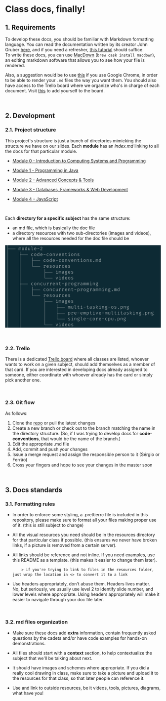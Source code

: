# Class docs, finally!

## 1. Requirements

To develop these docs, you should be familiar with Markdown formatting language. You can read the
documentation written by its creator John Gruber [here][markdown-documentation], and if you need a
refresher, [this tutorial][markdown-tutorial] should suffice.  
To write these docs, you can use [MacDown][macdown-website] (`brew cask install macdown`), an
editing markdown software that allows you to see how your file is rendered.

Also, a suggestion would be to use [this][markdown-extension-link] if you use Google Chrome, in
order to be able to render your `.md` files the way you want them. You should also have access to
the Trello board where we organize who's in charge of each document. Visit [this][trello-invite] to
add yourself to the board.

&nbsp;

## 2. Development

### 2.1. Project structure

This project's structure is just a bunch of directories mimicking the structure we have on our
slides. Each **module** has an _index.md_ linking to all the docs for that particular module.

-   [Module 0 - Introduction to Computing Systems and Programming][module-0]
-   [Module 1 - Programming in Java][module-1]
-   [Module 2 - Advanced Concepts & Tools][module-2]
-   [Module 3 - Databases, Frameworks & Web Development][module-3]
-   [Module 4 - JavaScript][module-4]

    &nbsp;

Each **directory for a specific subject** has the same structure:

-   an md file, which is basically the doc file
-   a directory resources with two sub-directories (images and videos), where all the resources
    needed for the doc file should be

![Directory structure][directory-structure]

&nbsp;

### 2.2. Trello

There is a dedicated [Trello board][trello-board] where all classes are listed, whoever wants to
work on a given subject, should add themselves as a member of that card. If you are interested in
developing docs already assigned to someone, either coordinate with whoever already has the card or
simply pick another one.

&nbsp;

### 2.3. Git flow

As follows:

1. Clone the [repo][docs-repo] or pull the latest changes
2. Create a new branch or check out to the branch matching the name in the directory structure. (So,
   if I was trying to develop docs for **code-conventions**, that would be the name of the branch.)
3. Edit the appropriate .md file
4. Add, commit and push your changes
5. Issue a merge request and assign the responsible person to it (Sérgio or Ferrão)
6. Cross your fingers and hope to see your changes in the master soon

&nbsp;

## 3. Docs standards

### 3.1. Formatting rules

-   In order to enforce some styling, a .prettierrc file is included in this repository, please make
    sure to format all your files making proper use of it. (this is still subject to change)

-   All the visual resources you need should be in the resources directory for that particular class
    if possible. (this ensures we never have broken links, if a picture is removed from a certain
    server).

-   All links should be reference and not inline. If you need examples, use this README as a
    template. (this makes it easier to change them later).

        	> if you're trying to link to files in the resources folder, just wrap the location in <> to convert it to a link

-   Use headers appropriately, don't abuse them. Headers lives matter.  
    No, but seriously, we usually use level 2 to identify slide number, and lower levels where
    appropriate. Using headers appropriately will make it easier to navigate through your doc file
    later.

&nbsp;

### 3.2. md files organization

-   Make sure these docs add **extra** information, contain frequently asked questions by the cadets
    and/or have code examples for hands-on demonstrations.

-   All files should start with a **context** section, to help contextualize the subject that we'll
    be talking about next.

-   It should have images and schemes where appropriate. If you did a really cool drawing in class,
    make sure to take a picture and upload it to the resources for that class, so that later people
    can reference it.

-   Use and link to outside resources, be it videos, tools, pictures, diagrams, what have you!

&nbsp;

[markdown-documentation]: https://daringfireball.net/projects/markdown
[markdown-tutorial]: https://www.markdowntutorial.com
[trello-invite]:
    https://trello.com/invite/b/jbOEmzmj/32bcd7201390cf16aa72385685365f70/docs-development
[trello-board]: https://trello.com/b/jbOEmzmj
[macdown-website]: https://macdown.uranusjr.com
[markdown-extension-link]:
    https://chrome.google.com/webstore/detail/markdown-viewer/ckkdlimhmcjmikdlpkmbgfkaikojcbjk?hl=en
[directory-structure]: resources/images/directory-structure.png
[docs-repo]: https://github.com/talefe/notes
[module-0]: module-0/index.md
[module-1]: module-1/index.md
[module-2]: module-2/index.md
[module-3]: module-3/index.md
[module-4]: module-4/index.md
